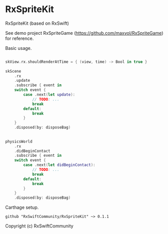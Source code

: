 # RxSpriteKit
RxSpriteKit (based on RxSwift)

See demo project RxSpriteGame (https://github.com/maxvol/RxSpriteGame) for reference.

Basic usage.

```swift

skView.rx.shouldRenderAtTime = { (view, time) -> Bool in true }
    
skScene
    .rx
    .update
    .subscribe { event in
    switch event {
        case .next(let update):
            // TODO: ...
            break
        default:
            break
        }
    }
    .disposed(by: disposeBag)
    
    
physicsWorld
    .rx
    .didBeginContact
    .subscribe { event in
    switch event {
        case .next(let didBeginContact):
            // TODO: ...
            break
        default:
            break
        }
    }
    .disposed(by: disposeBag)        
```

Carthage setup.

```
github "RxSwiftCommunity/RxSpriteKit" ~> 0.1.1

```

Copyright (c) RxSwiftCommunity
